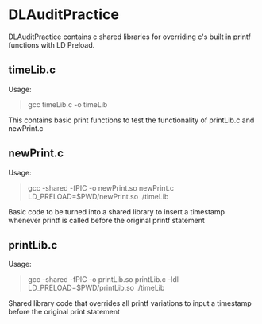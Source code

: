# DLAuditPractice

DLAuditPractice contains c shared libraries for overriding c's built in printf functions with LD Preload. 

## timeLib.c

Usage:
> gcc timeLib.c -o timeLib

This contains basic print functions to test the functionality of printLib.c and newPrint.c

## newPrint.c

Usage:
> gcc -shared -fPIC -o newPrint.so newPrint.c
>LD_PRELOAD=$PWD/newPrint.so ./timeLib


Basic code to be turned into a shared library to insert a timestamp whenever printf is called before the original printf statement

## printLib.c

Usage:
> gcc -shared -fPIC -o printLib.so printLib.c -ldl
>LD_PRELOAD=$PWD/printLib.so ./timeLib 

Shared library code that overrides all printf variations to input a timestamp before the original print statement

 
